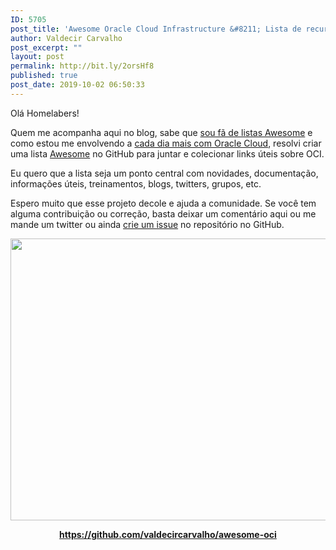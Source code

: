 ```yaml
---
ID: 5705
post_title: 'Awesome Oracle Cloud Infrastructure &#8211; Lista de recursos para Oracle Cloud'
author: Valdecir Carvalho
post_excerpt: ""
layout: post
permalink: http://bit.ly/2orsHf8
published: true
post_date: 2019-10-02 06:50:33
---
```

Olá Homelabers!

Quem me acompanha aqui no blog, sabe que <a href="http://homelaber.com.br/awesome-vsan-lista-de-recursos-para-vmware-vsan-awesomevsan/" target="_blank" rel="noopener noreferrer">sou fã de listas Awesome</a> e como estou me envolvendo a <a href="http://homelaber.com.br/o-que-e-oracle-cloud-infrastructure/" target="_blank" rel="noopener noreferrer">cada dia mais com Oracle Cloud</a>, resolvi criar uma lista <a href="https://awesomelists.top/" target="_blank" rel="noopener noreferrer">Awesome</a> no GitHub para juntar e colecionar links úteis sobre OCI.

Eu quero que a lista seja um ponto central com novidades, documentação, informações úteis, treinamentos, blogs, twitters, grupos, etc.

Espero muito que esse projeto decole e ajuda a comunidade. Se você tem alguma contribuição ou correção, basta deixar um comentário aqui ou me mande um twitter ou ainda <a href="https://github.com/valdecircarvalho/awesome-oci/issues" target="_blank" rel="noopener noreferrer">crie um issue</a> no repositório no GitHub.

<img class="aligncenter size-large wp-image-5844" src="http://homelaber.com.br/site/wp-content/uploads/2019/10/awesome-oracle-cloud-infrastructure-644x451.png" alt="" width="644" height="451" />
<p style="text-align: center;"><a href="https://github.com/valdecircarvalho/awesome-oci" target="_blank" rel="noopener noreferrer"><strong>https://github.com/valdecircarvalho/awesome-oci</strong></a></p>
&nbsp;
